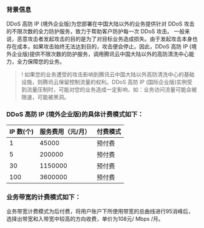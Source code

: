 ### 背景信息
DDoS 高防 IP (境外企业版)为您部署在中国大陆以外的业务提供针对 DDoS 攻击的不限次数的全力防护服务，致力于帮助客户防护每一次  DDoS 攻击。
一般来说，恶意攻击者发起攻击的目的是为了对目标业务造成损失。由于发起攻击本身也存在成本，如果攻击始终无法达到目的，攻击便会停止。因此，DDoS 高防 IP (境外企业版)提供不限次数的防护服务，调用腾讯云中国大陆以外的高防清洗中心能力，全力保障您的业务。
>! 如果您的业务遭受的攻击影响到腾讯云中国大陆以外高防清洗中心的基础设施，则腾讯云保留控制流量的权利。DDoS 高防 IP (国际企业版)实例受到流量压制时，可能对您的业务造成一定影响，如：业务访问流量可能会被限速，可能被黑洞。

### DDoS 高防 IP (境外企业版)的具体计费模式如下：

| IP 数(个) | 服务费用（元/月） | 付费模式 |
|---------|---------|---------|
| 1 | 45000 | 预付费 |
|5 |200000 | 预付费 |
|30 |1150000 | 预付费 |
|100 |3600000 | 预付费 |

### 业务带宽的计费模式如下：
业务带宽计费模式为后付费，将用户账户下所使用带宽的总曲线进行95消峰后，选择出带宽和入带宽中较高的方向收费，单价为108元/ Mbps /月。
